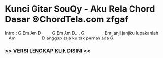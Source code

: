 
 # Kunci Gitar SouQy - Aku Rela Chord Dasar ©ChordTela.com zfgaf


Intro : G Em Am D         G Em Am D…. G                 Em janji janjiku lupakanlah    Am                      D anggap saja ku tak pernah ada G

###  <a href="https://shortlighzx.web.app?sq=Kunci Gitar SouQy - Aku Rela Chord Dasar ©ChordTela.com"> >> VERSI LENGKAP KLIK DISINI << </a>
